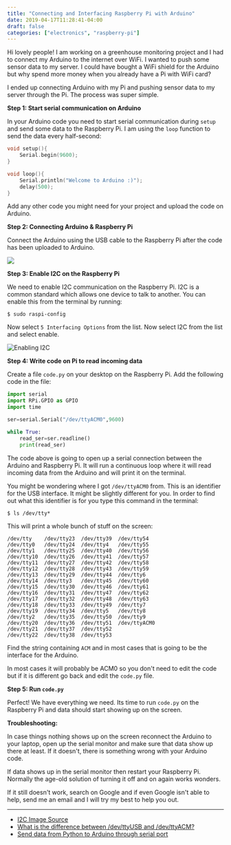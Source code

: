 ```yaml
---
title: "Connecting and Interfacing Raspberry Pi with Arduino"
date: 2019-04-17T11:28:41-04:00
draft: false
categories: ["electronics", "raspberry-pi"]
---
```


Hi lovely people! I am working on a greenhouse monitoring project and I had to connect my Arduino to the internet over WiFi. I wanted to push some sensor data to my server. I could have bought a WiFi shield for the Arduino but why spend more money when you already have a Pi with WiFi card?

I ended up connecting Arduino with my Pi and pushing sensor data to my server through the Pi. The process was super simple.

**Step 1: Start serial communication on Arduino**

In your Arduino code you need to start serial communication during `setup` and send some data to the Raspberry Pi. I am using the `loop` function to send the data every half-second:

```c
void setup(){
    Serial.begin(9600);
}

void loop(){
    Serial.println("Welcome to Arduino :)");
    delay(500);
}
```

Add any other code you might need for your project and upload the code on Arduino.

**Step 2: Connecting Arduino & Raspberry Pi**

Connect the Arduino using the USB cable to the Raspberry Pi after the code has been uploaded to Arduino.     

![](/images/raspberry/raspberry_arduino.png)


**Step 3: Enable I2C on the Raspberry Pi**

We need to enable I2C communication on the Raspberry Pi. I2C is a common standard which allows one device to talk to another. You can enable this from the terminal by running:

```
$ sudo raspi-config
```

Now select `5 Interfacing Options` from the list. Now select I2C from the list and select enable. 

![Enabling I2C](/images/raspberry/i2c-menu.png)

**Step 4: Write code on Pi to read incoming data**

Create a file `code.py` on your desktop on the Raspberry Pi. Add the following code in the file:


```python
import serial
import RPi.GPIO as GPIO
import time

ser=serial.Serial("/dev/ttyACM0",9600)  

while True:
    read_ser=ser.readline()
    print(read_ser)
```

The code above is going to open up a serial connection between the Arduino and Raspberry Pi. It will run a continuous loop where it will read incoming data from the Arduino and will print it on the terminal. 

You might be wondering where I got `/dev/ttyACM0` from. This is an identifier for the USB interface. It might be slightly different for you. In order to find out what this identifier is for you type this command in the terminal:

```
$ ls /dev/tty*
``` 

This will print a whole bunch of stuff on the screen:

```
/dev/tty    /dev/tty23  /dev/tty39  /dev/tty54      
/dev/tty0   /dev/tty24  /dev/tty4   /dev/tty55      
/dev/tty1   /dev/tty25  /dev/tty40  /dev/tty56      
/dev/tty10  /dev/tty26  /dev/tty41  /dev/tty57      
/dev/tty11  /dev/tty27  /dev/tty42  /dev/tty58      
/dev/tty12  /dev/tty28  /dev/tty43  /dev/tty59      
/dev/tty13  /dev/tty29  /dev/tty44  /dev/tty6       
/dev/tty14  /dev/tty3   /dev/tty45  /dev/tty60      
/dev/tty15  /dev/tty30  /dev/tty46  /dev/tty61      
/dev/tty16  /dev/tty31  /dev/tty47  /dev/tty62      
/dev/tty17  /dev/tty32  /dev/tty48  /dev/tty63      
/dev/tty18  /dev/tty33  /dev/tty49  /dev/tty7       
/dev/tty19  /dev/tty34  /dev/tty5   /dev/tty8       
/dev/tty2   /dev/tty35  /dev/tty50  /dev/tty9       
/dev/tty20  /dev/tty36  /dev/tty51  /dev/ttyACM0
/dev/tty21  /dev/tty37  /dev/tty52  
/dev/tty22  /dev/tty38  /dev/tty53  
```

Find the string containing `ACM` and in most cases that is going to be the interface for the Arduino. 

In most cases it will probably be ACM0 so you don't need to edit the code but if it is different go back and edit the `code.py` file. 


**Step 5: Run `code.py`**

Perfect! We have everything we need. Its time to run `code.py` on the Raspberry Pi and data should start showing up on the screen.

**Troubleshooting:**

In case things nothing shows up on the screen reconnect the Arduino to your laptop, open up the serial monitor and make sure that data show up there at least. If it doesn't, there is something wrong with your Arduino code. 

If data shows up in the serial monitor then restart your Raspberry Pi. Normally the age-old solution of turning it off and on again works wonders.

If it still doesn't work, search on Google and if even Google isn't able to help, send me an email and I will try my best to help you out. 

<hr>

- [I2C Image Source](https://learn.sparkfun.com/tutorials/raspberry-pi-spi-and-i2c-tutorial/all)
- [What is the difference between /dev/ttyUSB and /dev/ttyACM?](https://rfc1149.net/blog/2013/03/05/what-is-the-difference-between-devttyusbx-and-devttyacmx/)
- [Send data from Python to Arduino through serial port](https://raspberrypi.stackexchange.com/questions/67840/send-data-from-python-to-arduino-through-serial-port)